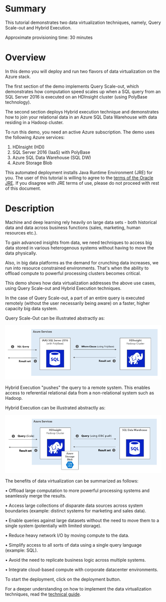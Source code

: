 # Summary

This tutorial demonstrates two data virtualization techniques, namely, Query Scale-out and Hybrid Execution.

Approximate provisioning time: 30 minutes

# Overview

In this demo you will deploy and run two flavors of data virtualization on the Azure stack.

The first section of the demo implements Query Scale-out, which demonstrates how computation speed scales up when a SQL query from an SQL Server 2016 is executed on an HDInsight cluster (using PolyBase technology).

The second section deploys Hybrid execution technique and demonstrates how to join your relational data in an Azure SQL Data Warehouse with data residing in a Hadoop cluster.


To run this demo, you need an active Azure subscription. The demo uses the following Azure services:

1.	HDInsight (HDI)
1.  SQL Server 2016 (IaaS) with PolyBase
1.  Azure SQL Data Warehouse (SQL DW)  
1.  Azure Storage Blob

This automated deployment installs Java Runtime Environment (JRE) for you. The user of this tutorial is willing to agree to the [terms of the Oracle JRE][1]. If you disagree with JRE terms of use, please do not proceed with rest of this document.


# Description

Machine and deep learning rely heavily on large data sets - both historical data and data across business functions (sales, marketing, human resources etc.).

To gain advanced insights from data, we need techniques to access big data stored in various heterogenous systems without having to move the data physically.

Also, in big data platforms as the demand for crunching data increases, we run into resource constrained environments. That's when the ability to offload compute to powerful processing clusters becomes critical.

This demo shows how data virtualization addresses the above use cases, using Query Scale-out and Hybrid Execution techniques.

In the case of Query Scale-out, a part of an entire query is executed remotely (without the user necessarily being aware) on a faster, higher capacity big data system.

Query Scale-Out can be illustrated abstractly as:

![Query Scale Out](./assets/media2/queryscaleoutazure.png)

Hybrid Execution "pushes" the query to a remote system. This enables access to referential relational data from a non-relational system such as Hadoop.

Hybrid Execution can be illustrated abstractly as:

![Hybrid Execution][IMG2]

The benefits of data virtualization can be summarized as follows:

•	 Offload large computation to more powerful processing systems and seamlessly merge the results.

•	Access large collections of disparate data sources across system boundaries (example: distinct systems for marketing and sales data).

•	Enable queries against large datasets without the need to move them to a single system (potentially with limited storage).

•	Reduce heavy network I/O by moving compute to the data.

•	Simplify access to all sorts of data using a single query language (example: SQL).

•	Avoid the need to replicate business logic across multiple systems.

•	Integrate cloud-based compute with corporate datacenter environments.

To start the deployment, click on the deployment button.

For a deeper understanding on how to implement the data virtualization techniques, read the [technical guide][2].


[IMG1]: ./assets/media2/queryscaleoutazure.png
[IMG2]: ./assets/media2/hybridexecutionazure.png
[1]: http://www.oracle.com/technetwork/java/javase/terms/license/index.html
[2]: https://github.com/Azure/cortana-intelligence-dw-advanced-hybrid-analytics/blob/master/README.md

